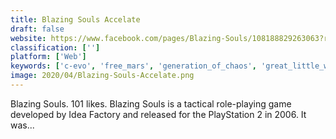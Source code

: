 ```yaml
---
title: Blazing Souls Accelate
draft: false 
website: https://www.facebook.com/pages/Blazing-Souls/108188829263063?rf=155046031198643
classification: ['']
platform: ['Web']
keywords: ['c-evo', 'free_mars', 'generation_of_chaos', 'great_little_war_game', 'imperial_domination', 'kingturn_rpg', 'stellar_forces', 'tanks_of_freedom', 'the_battle_for_wesnoth', 'total_war', 'triplea', 'uniwar', 'webdiplomacy']
image: 2020/04/Blazing-Souls-Accelate.png
---
```

Blazing Souls. 101 likes. Blazing Souls is a tactical role-playing game developed by Idea Factory and released for the PlayStation 2 in 2006. It was...